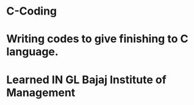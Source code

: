 # C-Coding
# Writing codes to give finishing to C language.
# Learned IN GL Bajaj Institute of Management
